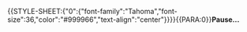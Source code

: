{{STYLE-SHEET:{"0":{"font-family":"Tahoma","font-size":36,"color":"#999966","text-align":"center"}}}}{{PARA:0}}**Pause...**